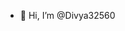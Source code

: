 - 👋 Hi, I’m @Divya32560
<!---
Divya32560/Divya32560 is a ✨ special ✨ repository because its `README.md` (this file) appears on your GitHub profile.
You can click the Preview link to take a look at your changes.
--->
